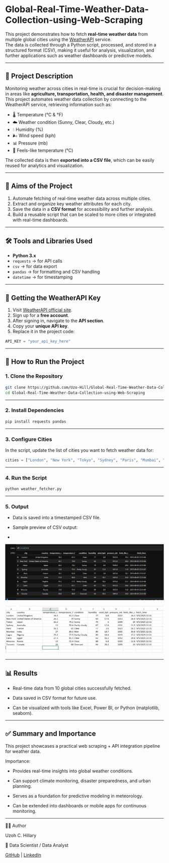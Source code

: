 # Global-Real-Time-Weather-Data-Collection-using-Web-Scraping

This project demonstrates how to fetch **real-time weather data** from multiple global cities using the [WeatherAPI](https://www.weatherapi.com/) service.  
The data is collected through a Python script, processed, and stored in a structured format (CSV), making it useful for analysis, visualization, and further applications such as weather dashboards or predictive models.

---

## 📌 Project Description

Monitoring weather across cities in real-time is crucial for decision-making in areas like **agriculture, transportation, health, and disaster management**.  
This project automates weather data collection by connecting to the WeatherAPI service, retrieving information such as:

- 🌡️ Temperature (°C & °F)  
- ☁️ Weather condition (Sunny, Clear, Cloudy, etc.)  
- 💧 Humidity (%)  
- 🌬️ Wind speed (kph)  
- 📊 Pressure (mb)  
- 🤔 Feels-like temperature (°C)  

The collected data is then **exported into a CSV file**, which can be easily reused for analytics and visualization.

---

## 🎯 Aims of the Project

1. Automate fetching of real-time weather data across multiple cities.  
2. Extract and organize key weather attributes for each city.  
3. Save the data in a **CSV format** for accessibility and further analysis.  
4. Build a reusable script that can be scaled to more cities or integrated with real-time dashboards.  

---

## 🛠️ Tools and Libraries Used

- **Python 3.x**  
- `requests` → for API calls  
- `csv` → for data export  
- `pandas` → for formatting and CSV handling  
- `datetime` → for timestamping  

---

## 🔑 Getting the WeatherAPI Key

1. Visit [WeatherAPI official site](https://www.weatherapi.com/).  
2. Sign up for a **free account**.  
3. After signing in, navigate to the **API section**.  
4. Copy your **unique API key**.  
5. Replace it in the project code:  

```python
API_KEY = "your_api_key_here"

```
---


## 🚀 How to Run the Project
### 1. Clone the Repository

```bash
git clone https://github.com/Uzo-Hill/Global-Real-Time-Weather-Data-Collection-using-Web-Scraping.git
cd Global-Real-Time-Weather-Data-Collection-using-Web-Scraping

```


---

### 2. Install Dependencies
```bash
pip install requests pandas
```

---

### 3. Configure Cities
In the script, update the list of cities you want to fetch weather data for:

```python
cities = ["London", "New York", "Tokyo", "Sydney", "Paris", "Mumbai", "Lagos", "Cairo", "Moscow", "Toronto"]
```

---
### 4. Run the Script
```bash
python weather_fetcher.py
```
---

### 5. Output

- Data is saved into a timestamped CSV file.

- Sample preview of CSV output:
- 
![CSV Output Preview](https://github.com/Uzo-Hill/Global-Real-Time-Weather-Data-Collection-using-Web-Scraping/blob/main/DataFrame.PNG)





![CSV Output Preview](https://github.com/Uzo-Hill/Global-Real-Time-Weather-Data-Collection-using-Web-Scraping/blob/main/csv.PNG)

---



## 📊 Results
- Real-time data from 10 global cities successfully fetched.

- Data saved in CSV format for future use.

- Can be visualized with tools like Excel, Power BI, or Python (matplotlib, seaborn).

---


## ✅ Summary and Importance

This project showcases a practical web scraping + API integration pipeline for weather data.

Importance:

- Provides real-time insights into global weather conditions.

- Can support climate monitoring, disaster preparedness, and urban planning.

- Serves as a foundation for predictive modeling in meteorology.

- Can be extended into dashboards or mobile apps for continuous monitoring.

---

👨‍💻 Author

Uzoh C. Hillary

📍 Data Scientist / Data Analyst

 [GitHub](https://github.com/Uzo-Hill) | [LinkedIn](http://www.linkedin.com/in/hillaryuzoh)




